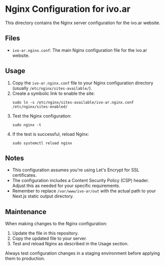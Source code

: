 # Nginx Configuration for ivo.ar

This directory contains the Nginx server configuration for the ivo.ar website.

## Files

- `ivo-ar.nginx.conf`: The main Nginx configuration file for the ivo.ar website.

## Usage

1. Copy the `ivo-ar.nginx.conf` file to your Nginx configuration directory (usually `/etc/nginx/sites-available/`).
2. Create a symbolic link to enable the site:
   ```
   sudo ln -s /etc/nginx/sites-available/ivo-ar.nginx.conf /etc/nginx/sites-enabled/
   ```
3. Test the Nginx configuration:
   ```
   sudo nginx -t
   ```
4. If the test is successful, reload Nginx:
   ```
   sudo systemctl reload nginx
   ```

## Notes

- This configuration assumes you're using Let's Encrypt for SSL certificates.
- The configuration includes a Content Security Policy (CSP) header. Adjust this as needed for your specific requirements.
- Remember to replace `/var/www/ivo-ar/out` with the actual path to your Next.js static output directory.

## Maintenance

When making changes to the Nginx configuration:

1. Update the file in this repository.
2. Copy the updated file to your server.
3. Test and reload Nginx as described in the Usage section.

Always test configuration changes in a staging environment before applying them to production.

